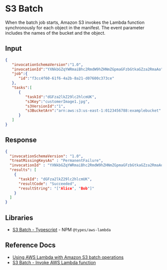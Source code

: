 # S3 Batch

When the batch job starts, Amazon S3 invokes the Lambda function synchronously for each object in the manifest. The event parameter includes the names of the bucket and the object.

## Input

```json title="Example Amazon S3 batch request event"
{
   "invocationSchemaVersion":"1.0",
   "invocationId":"YXNkbGZqYWRmaiBhc2RmdW9hZHNmZGpmaGFzbGtkaGZza2RmaAo",
   "job":{
      "id":"f3cc4f60-61f6-4a2b-8a21-d07600c373ce"
   },
   "tasks":[
      {
         "taskId":"dGFza2lkZ29lc2hlcmUK",
         "s3Key":"customerImage1.jpg",
         "s3VersionId":"1",
         "s3BucketArn":"arn:aws:s3:us-east-1:0123456788:examplebucket"
      }
   ]
}
```

## Response

```json title="Example Amazon S3 batch response"
{
  "invocationSchemaVersion": "1.0",
  "treatMissingKeysAs" : "PermanentFailure",
  "invocationId" : "YXNkbGZqYWRmaiBhc2RmdW9hZHNmZGpmaGFzbGtkaGZza2RmaAo",
  "results": [
    {
      "taskId": "dGFza2lkZ29lc2hlcmUK",
      "resultCode": "Succeeded",
      "resultString": "["Alice", "Bob"]"
    }
  ]
}
```

## Libraries

- [S3 Batch - Typescript](https://github.com/DefinitelyTyped/DefinitelyTyped/blob/master/types/aws-lambda/trigger/s3-batch.d.ts) - NPM `@types/aws-lambda`

## Reference Docs

- [Using AWS Lambda with Amazon S3 batch operations](https://docs.aws.amazon.com/lambda/latest/dg/services-s3-batch.html)
- [S3 Batch - Invoke AWS Lambda function](https://docs.aws.amazon.com/AmazonS3/latest/userguide/batch-ops-invoke-lambda.html)
